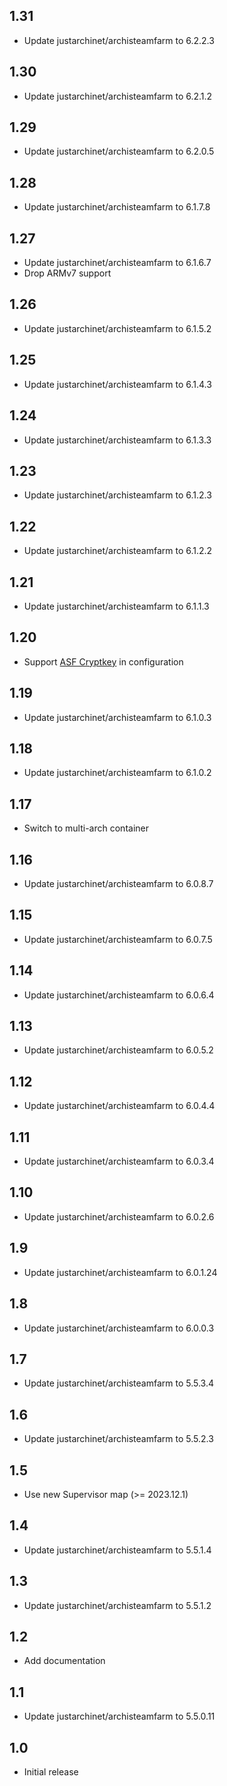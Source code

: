 ## 1.31
- Update justarchinet/archisteamfarm to 6.2.2.3
## 1.30
- Update justarchinet/archisteamfarm to 6.2.1.2
## 1.29
- Update justarchinet/archisteamfarm to 6.2.0.5
## 1.28
- Update justarchinet/archisteamfarm to 6.1.7.8
## 1.27
- Update justarchinet/archisteamfarm to 6.1.6.7
- Drop ARMv7 support
## 1.26
- Update justarchinet/archisteamfarm to 6.1.5.2
## 1.25
- Update justarchinet/archisteamfarm to 6.1.4.3
## 1.24
- Update justarchinet/archisteamfarm to 6.1.3.3
## 1.23
- Update justarchinet/archisteamfarm to 6.1.2.3
## 1.22
- Update justarchinet/archisteamfarm to 6.1.2.2
## 1.21
- Update justarchinet/archisteamfarm to 6.1.1.3
## 1.20
- Support [ASF Cryptkey](https://github.com/JustArchiNET/ArchiSteamFarm/wiki/Command-Line-Arguments#arguments) in configuration
## 1.19
- Update justarchinet/archisteamfarm to 6.1.0.3
## 1.18
- Update justarchinet/archisteamfarm to 6.1.0.2
## 1.17
- Switch to multi-arch container
## 1.16
- Update justarchinet/archisteamfarm to 6.0.8.7
## 1.15
- Update justarchinet/archisteamfarm to 6.0.7.5
## 1.14
- Update justarchinet/archisteamfarm to 6.0.6.4
## 1.13
- Update justarchinet/archisteamfarm to 6.0.5.2
## 1.12
- Update justarchinet/archisteamfarm to 6.0.4.4
## 1.11
- Update justarchinet/archisteamfarm to 6.0.3.4
## 1.10
- Update justarchinet/archisteamfarm to 6.0.2.6
## 1.9
- Update justarchinet/archisteamfarm to 6.0.1.24
## 1.8
- Update justarchinet/archisteamfarm to 6.0.0.3
## 1.7
- Update justarchinet/archisteamfarm to 5.5.3.4
## 1.6
- Update justarchinet/archisteamfarm to 5.5.2.3
## 1.5
- Use new Supervisor map (>= 2023.12.1)
## 1.4
- Update justarchinet/archisteamfarm to 5.5.1.4
## 1.3
- Update justarchinet/archisteamfarm to 5.5.1.2 
## 1.2
- Add documentation
## 1.1
- Update justarchinet/archisteamfarm to 5.5.0.11
## 1.0
- Initial release
